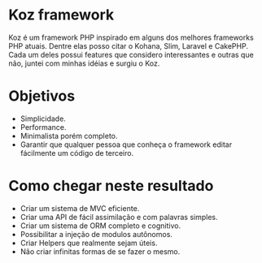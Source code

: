 Koz framework
===

Koz é um framework PHP inspirado em alguns dos melhores frameworks PHP atuais. Dentre elas posso citar o Kohana, Slim, Laravel e CakePHP.
Cada um deles possui features que considero interessantes e outras que não, juntei com minhas idéias e surgiu o Koz.

Objetivos
==

- Simplicidade.
- Performance.
- Minimalista porém completo.
- Garantir que qualquer pessoa que conheça o framework editar fácilmente um código de terceiro.

Como chegar neste resultado
==

- Criar um sistema de MVC eficiente.
- Criar uma API de fácil assimilação e com palavras simples.
- Criar um sistema de ORM completo e cognitivo.
- Possibilitar a injeção de modulos autônomos.
- Criar Helpers que realmente sejam úteis.
- Não criar infinitas formas de se fazer o mesmo.
